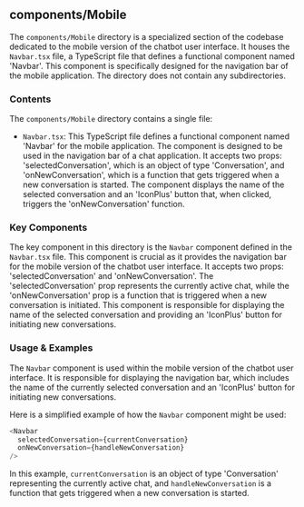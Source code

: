 
## components/Mobile

The `components/Mobile` directory is a specialized section of the codebase dedicated to the mobile version of the chatbot user interface. It houses the `Navbar.tsx` file, a TypeScript file that defines a functional component named 'Navbar'. This component is specifically designed for the navigation bar of the mobile application. The directory does not contain any subdirectories.

### Contents

The `components/Mobile` directory contains a single file:

- `Navbar.tsx`: This TypeScript file defines a functional component named 'Navbar' for the mobile application. The component is designed to be used in the navigation bar of a chat application. It accepts two props: 'selectedConversation', which is an object of type 'Conversation', and 'onNewConversation', which is a function that gets triggered when a new conversation is started. The component displays the name of the selected conversation and an 'IconPlus' button that, when clicked, triggers the 'onNewConversation' function.

### Key Components

The key component in this directory is the `Navbar` component defined in the `Navbar.tsx` file. This component is crucial as it provides the navigation bar for the mobile version of the chatbot user interface. It accepts two props: 'selectedConversation' and 'onNewConversation'. The 'selectedConversation' prop represents the currently active chat, while the 'onNewConversation' prop is a function that is triggered when a new conversation is initiated. This component is responsible for displaying the name of the selected conversation and providing an 'IconPlus' button for initiating new conversations.

### Usage & Examples

The `Navbar` component is used within the mobile version of the chatbot user interface. It is responsible for displaying the navigation bar, which includes the name of the currently selected conversation and an 'IconPlus' button for initiating new conversations.

Here is a simplified example of how the `Navbar` component might be used:

```typescript
<Navbar
  selectedConversation={currentConversation}
  onNewConversation={handleNewConversation}
/>
```

In this example, `currentConversation` is an object of type 'Conversation' representing the currently active chat, and `handleNewConversation` is a function that gets triggered when a new conversation is started.

